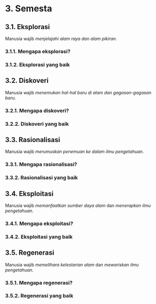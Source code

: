 # 3. Semesta

## 3.1. Eksplorasi

Manusia wajib *menjelajahi alam raya dan alam pikiran*.

### 3.1.1. Mengapa eksplorasi?

### 3.1.2. Eksplorasi yang baik


## 3.2. Diskoveri

Manusia wajib *menemukan hal-hal baru di alam dan gagasan-gagasan baru*.

### 3.2.1. Mengapa diskoveri?

### 3.2.2. Diskoveri yang baik


## 3.3. Rasionalisasi

Manusia wajib *merumuskan penemuan ke dalam ilmu pengetahuan*.

### 3.3.1. Mengapa rasionalisasi?

### 3.3.2. Rasionalisasi yang baik


## 3.4. Eksploitasi

Manusia wajib *memanfaatkan sumber daya alam* dan *menerapkan ilmu pengetahuan*.

### 3.4.1. Mengapa eksploitasi?

### 3.4.2. Eksploitasi yang baik


## 3.5. Regenerasi

Manusia wajib *memelihara kelestarian alam* dan *mewariskan ilmu pengetahuan*.

### 3.5.1. Mengapa regenerasi?

### 3.5.2. Regenerasi yang baik
